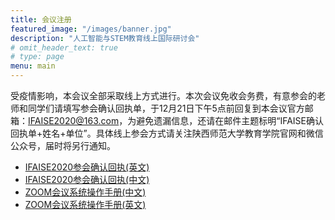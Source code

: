 ```yaml
---
title: 会议注册
featured_image: "/images/banner.jpg"
description: "人工智能与STEM教育线上国际研讨会"
# omit_header_text: true
# type: page
menu: main
---
```


受疫情影响，本会议全部采取线上方式进行。本次会议免收会务费，有意参会的老师和同学们请填写参会确认回执单，于12月21日下午5点前回复到本会议官方邮箱：IFAISE2020@163.com，为避免遗漏信息，还请在邮件主题标明“IFAISE确认回执单+姓名+单位”。具体线上参会方式请关注陕西师范大学教育学院官网和微信公众号，届时将另行通知。

- [IFAISE2020参会确认回执(英文)](/attachments/IFAISE2020_Registration_Form_for_Participants_Chinese.docx)
- [IFAISE2020参会确认回执(中文)](/attachments/IFAISE2020_Registration_Form_for_Participants_English.docx)
- [ZOOM会议系统操作手册(中文)](/attachments/User_manual_for_ZOOM_Chinese.pdf)
- [ZOOM会议系统操作手册(英文)](/attachments/User_manual_for_ZOOM_English.pdf)
